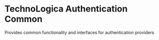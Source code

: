 # TechnoLogica Authentication Common
Provides common functionality and interfaces for authentication providers